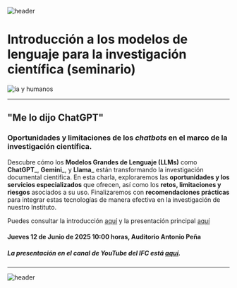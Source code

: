
![header](/Tutoriales-IFC/assets/header.png)

# Introducción a los modelos de lenguaje para la investigación científica (seminario)

![ia y humanos](/Tutoriales-IFC/assets/ia_cientificos.png)

---

## **"Me lo dijo ChatGPT"**

### Oportunidades y limitaciones de los _chatbots_ en el marco de la investigación científica.

Descubre cómo los **Modelos Grandes de Lenguaje (LLMs)** como __ChatGPT___, __Gemini___, y __Llama___ están transformando la investigación documental científica. En esta charla, exploraremos las **oportunidades y los servicios especializados** que ofrecen, así como los **retos, limitaciones y riesgos** asociados a su uso. Finalizaremos con **recomendaciones prácticas** para integrar estas tecnologías de manera efectiva en la investigación de nuestro Instituto.

Puedes consultar la introducción [aquí](https://ubmi-ifc.github.io/melodijochat/1) y la presentación principal  [aquí](/Tutoriales-IFC/Modelos_de_lenguaje_e_inteligencia_artificial/ia_seminario_junio25.pdf)


#### Jueves 12 de Junio de 2025 10:00 horas, Auditorio Antonio Peña
##### La presentación en el canal de YouTube del IFC está  [aquí](https://www.youtube.com/watch?v=w37AgX6q4ZY).

---

![header](/Tutoriales-IFC/assets/header.png)

